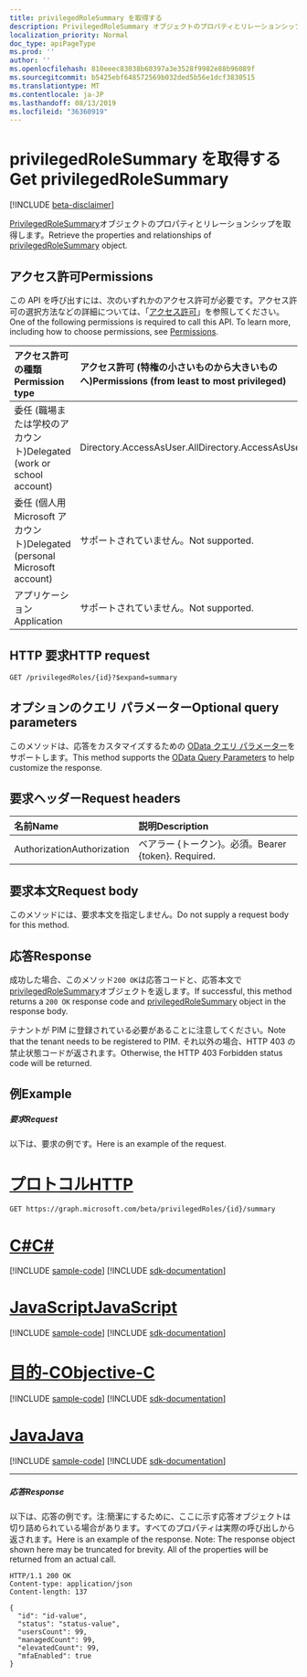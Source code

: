 ```yaml
---
title: privilegedRoleSummary を取得する
description: PrivilegedRoleSummary オブジェクトのプロパティとリレーションシップを取得します。
localization_priority: Normal
doc_type: apiPageType
ms.prod: ''
author: ''
ms.openlocfilehash: 810eeec83038b60397a3e3528f9982e88b96089f
ms.sourcegitcommit: b5425ebf648572569b032ded5b56e1dcf3830515
ms.translationtype: MT
ms.contentlocale: ja-JP
ms.lasthandoff: 08/13/2019
ms.locfileid: "36360919"
---
```

# <a name="get-privilegedrolesummary"></a><span data-ttu-id="96f72-103">privilegedRoleSummary を取得する</span><span class="sxs-lookup"><span data-stu-id="96f72-103">Get privilegedRoleSummary</span></span>

[!INCLUDE [beta-disclaimer](../../includes/beta-disclaimer.md)]

<span data-ttu-id="96f72-104">[PrivilegedRoleSummary](../resources/privilegedrolesummary.md)オブジェクトのプロパティとリレーションシップを取得します。</span><span class="sxs-lookup"><span data-stu-id="96f72-104">Retrieve the properties and relationships of [privilegedRoleSummary](../resources/privilegedrolesummary.md) object.</span></span>
## <a name="permissions"></a><span data-ttu-id="96f72-105">アクセス許可</span><span class="sxs-lookup"><span data-stu-id="96f72-105">Permissions</span></span>
<span data-ttu-id="96f72-p101">この API を呼び出すには、次のいずれかのアクセス許可が必要です。アクセス許可の選択方法などの詳細については、「[アクセス許可](/graph/permissions-reference)」を参照してください。</span><span class="sxs-lookup"><span data-stu-id="96f72-p101">One of the following permissions is required to call this API. To learn more, including how to choose permissions, see [Permissions](/graph/permissions-reference).</span></span>


|<span data-ttu-id="96f72-108">アクセス許可の種類</span><span class="sxs-lookup"><span data-stu-id="96f72-108">Permission type</span></span>      | <span data-ttu-id="96f72-109">アクセス許可 (特権の小さいものから大きいものへ)</span><span class="sxs-lookup"><span data-stu-id="96f72-109">Permissions (from least to most privileged)</span></span>              |
|:--------------------|:---------------------------------------------------------|
|<span data-ttu-id="96f72-110">委任 (職場または学校のアカウント)</span><span class="sxs-lookup"><span data-stu-id="96f72-110">Delegated (work or school account)</span></span> | <span data-ttu-id="96f72-111">Directory.AccessAsUser.All</span><span class="sxs-lookup"><span data-stu-id="96f72-111">Directory.AccessAsUser.All</span></span>    |
|<span data-ttu-id="96f72-112">委任 (個人用 Microsoft アカウント)</span><span class="sxs-lookup"><span data-stu-id="96f72-112">Delegated (personal Microsoft account)</span></span> | <span data-ttu-id="96f72-113">サポートされていません。</span><span class="sxs-lookup"><span data-stu-id="96f72-113">Not supported.</span></span>    |
|<span data-ttu-id="96f72-114">アプリケーション</span><span class="sxs-lookup"><span data-stu-id="96f72-114">Application</span></span> | <span data-ttu-id="96f72-115">サポートされていません。</span><span class="sxs-lookup"><span data-stu-id="96f72-115">Not supported.</span></span> |

## <a name="http-request"></a><span data-ttu-id="96f72-116">HTTP 要求</span><span class="sxs-lookup"><span data-stu-id="96f72-116">HTTP request</span></span>
<!-- { "blockType": "ignored" } -->
```http
GET /privilegedRoles/{id}?$expand=summary
```
## <a name="optional-query-parameters"></a><span data-ttu-id="96f72-117">オプションのクエリ パラメーター</span><span class="sxs-lookup"><span data-stu-id="96f72-117">Optional query parameters</span></span>
<span data-ttu-id="96f72-118">このメソッドは、応答をカスタマイズするための [OData クエリ パラメーター](https://developer.microsoft.com/graph/docs/concepts/query_parameters)をサポートします。</span><span class="sxs-lookup"><span data-stu-id="96f72-118">This method supports the [OData Query Parameters](https://developer.microsoft.com/graph/docs/concepts/query_parameters) to help customize the response.</span></span>

## <a name="request-headers"></a><span data-ttu-id="96f72-119">要求ヘッダー</span><span class="sxs-lookup"><span data-stu-id="96f72-119">Request headers</span></span>
| <span data-ttu-id="96f72-120">名前</span><span class="sxs-lookup"><span data-stu-id="96f72-120">Name</span></span>      |<span data-ttu-id="96f72-121">説明</span><span class="sxs-lookup"><span data-stu-id="96f72-121">Description</span></span>|
|:----------|:----------|
| <span data-ttu-id="96f72-122">Authorization</span><span class="sxs-lookup"><span data-stu-id="96f72-122">Authorization</span></span>  | <span data-ttu-id="96f72-p102">ベアラー {トークン}。必須。</span><span class="sxs-lookup"><span data-stu-id="96f72-p102">Bearer {token}. Required.</span></span> |

## <a name="request-body"></a><span data-ttu-id="96f72-125">要求本文</span><span class="sxs-lookup"><span data-stu-id="96f72-125">Request body</span></span>
<span data-ttu-id="96f72-126">このメソッドには、要求本文を指定しません。</span><span class="sxs-lookup"><span data-stu-id="96f72-126">Do not supply a request body for this method.</span></span>

## <a name="response"></a><span data-ttu-id="96f72-127">応答</span><span class="sxs-lookup"><span data-stu-id="96f72-127">Response</span></span>

<span data-ttu-id="96f72-128">成功した場合、このメソッド`200 OK`は応答コードと、応答本文で[privilegedRoleSummary](../resources/privilegedrolesummary.md)オブジェクトを返します。</span><span class="sxs-lookup"><span data-stu-id="96f72-128">If successful, this method returns a `200 OK` response code and [privilegedRoleSummary](../resources/privilegedrolesummary.md) object in the response body.</span></span>

<span data-ttu-id="96f72-129">テナントが PIM に登録されている必要があることに注意してください。</span><span class="sxs-lookup"><span data-stu-id="96f72-129">Note that the tenant needs to be registered to PIM.</span></span> <span data-ttu-id="96f72-130">それ以外の場合、HTTP 403 の禁止状態コードが返されます。</span><span class="sxs-lookup"><span data-stu-id="96f72-130">Otherwise, the HTTP 403 Forbidden status code will be returned.</span></span>
## <a name="example"></a><span data-ttu-id="96f72-131">例</span><span class="sxs-lookup"><span data-stu-id="96f72-131">Example</span></span>
##### <a name="request"></a><span data-ttu-id="96f72-132">要求</span><span class="sxs-lookup"><span data-stu-id="96f72-132">Request</span></span>
<span data-ttu-id="96f72-133">以下は、要求の例です。</span><span class="sxs-lookup"><span data-stu-id="96f72-133">Here is an example of the request.</span></span>

# <a name="httptabhttp"></a>[<span data-ttu-id="96f72-134">プロトコル</span><span class="sxs-lookup"><span data-stu-id="96f72-134">HTTP</span></span>](#tab/http)
<!-- {
  "blockType": "request",
  "name": "get_privilegedrolesummary"
}-->
```http
GET https://graph.microsoft.com/beta/privilegedRoles/{id}/summary
```
# <a name="ctabcsharp"></a>[<span data-ttu-id="96f72-135">C#</span><span class="sxs-lookup"><span data-stu-id="96f72-135">C#</span></span>](#tab/csharp)
[!INCLUDE [sample-code](../includes/snippets/csharp/get-privilegedrolesummary-csharp-snippets.md)]
[!INCLUDE [sdk-documentation](../includes/snippets/snippets-sdk-documentation-link.md)]

# <a name="javascripttabjavascript"></a>[<span data-ttu-id="96f72-136">JavaScript</span><span class="sxs-lookup"><span data-stu-id="96f72-136">JavaScript</span></span>](#tab/javascript)
[!INCLUDE [sample-code](../includes/snippets/javascript/get-privilegedrolesummary-javascript-snippets.md)]
[!INCLUDE [sdk-documentation](../includes/snippets/snippets-sdk-documentation-link.md)]

# <a name="objective-ctabobjc"></a>[<span data-ttu-id="96f72-137">目的-C</span><span class="sxs-lookup"><span data-stu-id="96f72-137">Objective-C</span></span>](#tab/objc)
[!INCLUDE [sample-code](../includes/snippets/objc/get-privilegedrolesummary-objc-snippets.md)]
[!INCLUDE [sdk-documentation](../includes/snippets/snippets-sdk-documentation-link.md)]

# <a name="javatabjava"></a>[<span data-ttu-id="96f72-138">Java</span><span class="sxs-lookup"><span data-stu-id="96f72-138">Java</span></span>](#tab/java)
[!INCLUDE [sample-code](../includes/snippets/java/get-privilegedrolesummary-java-snippets.md)]
[!INCLUDE [sdk-documentation](../includes/snippets/snippets-sdk-documentation-link.md)]

---

##### <a name="response"></a><span data-ttu-id="96f72-139">応答</span><span class="sxs-lookup"><span data-stu-id="96f72-139">Response</span></span>
<span data-ttu-id="96f72-p104">以下は、応答の例です。注:簡潔にするために、ここに示す応答オブジェクトは切り詰められている場合があります。すべてのプロパティは実際の呼び出しから返されます。</span><span class="sxs-lookup"><span data-stu-id="96f72-p104">Here is an example of the response. Note: The response object shown here may be truncated for brevity. All of the properties will be returned from an actual call.</span></span>
<!-- {
  "blockType": "response",
  "truncated": true,
  "@odata.type": "microsoft.graph.privilegedRoleSummary"
} -->
```http
HTTP/1.1 200 OK
Content-type: application/json
Content-length: 137

{
  "id": "id-value",
  "status": "status-value",
  "usersCount": 99,
  "managedCount": 99,
  "elevatedCount": 99,
  "mfaEnabled": true
}
```

<!-- uuid: 8fcb5dbc-d5aa-4681-8e31-b001d5168d79
2015-10-25 14:57:30 UTC -->
<!--
{
  "type": "#page.annotation",
  "description": "Get privilegedRoleSummary",
  "keywords": "",
  "section": "documentation",
  "tocPath": "",
  "suppressions": [
  ]
}
-->
